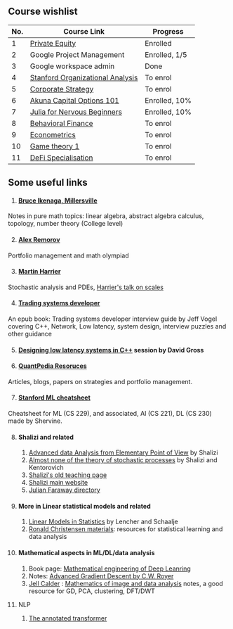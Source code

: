 ## Course wishlist

| No. | Course Link | Progress |
|----|-----------| -----------|
| 1 | [Private Equity](https://www.coursera.org/learn/private-equity) | Enrolled |
| 2 | Google Project Management | Enrolled, 1/5 |
| 3 | Google workspace admin | Done |
| 4 | [Stanford Organizational Analysis](https://www.coursera.org/learn/organizational-analysis) | To enrol |
| 5 | [Corporate Strategy](https://www.coursera.org/learn/corporatestrategy) | To enrol |
| 6 | [Akuna Capital Options 101](https://akunacapital.teachable.com/courses/enrolled) | Enrolled, 10% |
| 7 | [Julia for Nervous Beginners](https://juliaacademy.com/courses/enrolled/1363996) | Enrolled, 10% |
| 8 | [Behavioral Finance](https://www.coursera.org/learn/duke-behavioral-finance) | To enrol |
| 9 | [Econometrics](https://www.coursera.org/learn/erasmus-econometrics) | To enrol |
| 10 | [Game theory 1](https://www.coursera.org/learn/game-theory-1) | To enrol |
| 11 | [DeFi Specialisation](https://www.coursera.org/specializations/decentralized-finance-duke) | To enrol |


## Some useful links
1. #### [Bruce Ikenaga, Millersville](https://sites.millersville.edu/bikenaga/math-resources.html)
Notes in pure math topics: linear algebra, abstract algebra calculus, topology, number theory (College level)

2. #### [Alex Remorov](https://alexanderrem.weebly.com/)
Portfolio management and math olympiad 

3. #### [Martin Harrier](https://www.hairer.org/)
Stochastic analysis and PDEs, [Harrier's talk on scales](https://youtu.be/TOY52LF_ZTA)

4. #### [Trading systems developer](https://zoboko.com/read/trading-systems-developer-interview-guide-c-edition-insiders-guide-to-top-tech-jobs-in-finance-6on4n9yv?hash=cc4ff04fce34c5ade2b7c09c18dc3fb4)
An epub book: Trading systems developer interview guide by Jeff Vogel covering C++, Network, Low latency, system design, interview puzzles and other guidance

5. #### [Designing low latency systems in C++](https://www.youtube.com/watch?v=8uAW5FQtcvE) session by David Gross

6. #### [QuantPedia Resoruces](https://quantpedia.com/resources/)  
Articles, blogs, papers on strategies and portfolio management.

7. #### [Stanford ML cheatsheet](https://stanford.edu/~shervine/teaching/cs-229/)
Cheatsheet for ML (CS 229), and associated, AI (CS 221), DL (CS 230) made by Shervine.

8. #### Shalizi and related
    1. [Advanced data Analysis from Elementary Point of View](https://www.stat.cmu.edu/~cshalizi/ADAfaEPoV/)  by Shalizi
    2. [Almost none of the theory of stochastic processes](https://www.stat.cmu.edu/~cshalizi/almost-none/) by Shalizi and Kentorovich  
    3. [Shalizi's old teaching page](http://bactra.org/teaching/)  
    4. [Shalizi main website](https://www.stat.cmu.edu/~cshalizi/)  
    5. [Julian Faraway directory](https://people.bath.ac.uk/jjf23/)

9. #### More in Linear statistical models and related
    1. [Linear Models in Statistics](https://www.utstat.toronto.edu/~brunner/books/LinearModelsInStatistics.pdf)  by Lencher and Schaalje
    2. [Ronald Christensen materials](https://www.stat.unm.edu/~fletcher/books.html): resources for statistical learning and data analysis

10. #### Mathematical aspects in ML/DL/data analysis
    1. Book page: [Mathematical engineering of Deep Leanring](https://deeplearningmath.org/)
    2. Notes: [Advanced Gradient Descent by C.W. Royer](https://www.lamsade.dauphine.fr/~croyer/ensdocs/GD/LectureNotesOML-GD.pdf)
    3. [Jell Calder](https://www-users.cse.umn.edu/~jwcalder) : [Mathematics of image and data analysis](https://www-users.cse.umn.edu/~jwcalder/5467Notes.pdf) notes, a good resource for GD, PCA, clustering, DFT/DWT

11. NLP
    1. [The annotated transformer](http://nlp.seas.harvard.edu/annotated-transformer/)
